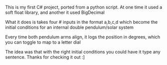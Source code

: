 This is my first C# project, ported from a python script. At one time it used a soft float library, and another it used BigDecimal

What it does is takes four # inputs in the format a,b,c,d which become the initial conditions for an internal double pendulum/solar system

Every time both pendulum arms align, it logs the position in degrees, which you can toggle to map to a letter dial

The idea was that with the right initial conditions you could have it type any sentence. Thanks for checking it out :]
